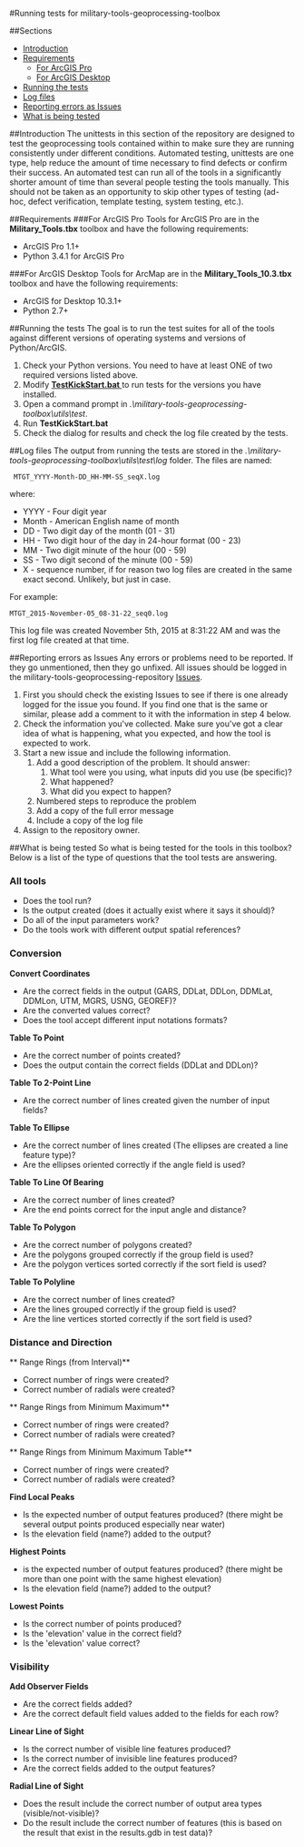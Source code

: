 #Running tests for military-tools-geoprocessing-toolbox

##Sections
* [Introduction](#introduction)
* [Requirements](#requirements)
	* [For ArcGIS Pro](#for-arcgis-pro)
	* [For ArcGIS Desktop](#for-arcgis-desktop)
* [Running the tests](#running-the-tests)
* [Log files](#log-files)
* [Reporting errors as Issues](#reporting-errors-as-issues)
* [What is being tested](#what-is-being-tested)

##Introduction
The unittests in this section of the repository are designed to test the geoprocessing tools contained within to make sure they are running consistently under different conditions. Automated testing, unittests are one type, help reduce the amount of time necessary to find defects or confirm their success. An automated test can run all of the tools in a significantly shorter amount of time than several people testing the tools manually. This should not be taken as an opportunity to skip other types of testing (ad-hoc, defect verification, template testing, system testing, etc.).

##Requirements
###For ArcGIS Pro
Tools for ArcGIS Pro are in the **Military_Tools.tbx** toolbox and have the following requirements:
* ArcGIS Pro 1.1+
* Python 3.4.1 for ArcGIS Pro

###For ArcGIS Desktop
Tools for ArcMap are in the **Military_Tools_10.3.tbx** toolbox and have the following requirements:
* ArcGIS for Desktop 10.3.1+
* Python 2.7+

##Running the tests
The goal is to run the test suites for all of the tools against different versions of operating systems and versions of Python/ArcGIS.

1. Check your Python versions. You need to have at least ONE of two required versions listed above.
2. Modify [**TestKickStart.bat** ](./TestKickStart.bat)to run tests for the versions you have installed.
3. Open a command prompt in *.\military-tools-geoprocessing-toolbox\utils\test*.
4. Run **TestKickStart.bat**
5. Check the dialog for results and check the log file created by the tests.

##Log files
The output from running the tests are stored in the *.\military-tools-geoprocessing-toolbox\utils\test\log* folder. The files are named:

     MTGT_YYYY-Month-DD_HH-MM-SS_seqX.log

where:

* YYYY - Four digit year
* Month - American English name of month
* DD - Two digit day of the month (01 - 31)
* HH - Two digit hour of the day in 24-hour format (00 - 23)
* MM - Two digit minute of the hour (00 - 59)
* SS - Two digit second of the minute (00 - 59)
* X - sequence number, if for reason two log files are created in the same exact second. Unlikely, but just in case.

For example:

    MTGT_2015-November-05_08-31-22_seq0.log

This log file was created November 5th, 2015 at 8:31:22 AM and was the first log file created at that time.

##Reporting errors as Issues
Any errors or problems need to be reported. If they go unmentioned, then they go unfixed. All issues should be logged in the military-tools-geoprocessing-repository [Issues](https://github.com/Esri/military-tools-geoprocessing-toolbox/issues).

1. First you should check the existing Issues to see if there is one already logged for the issue you found. If you find one that is the same or similar, please add a comment to it with the information in step 4 below.
2. Check the information you've collected. Make sure you've got a clear idea of what is happening, what you expected, and how the tool is expected to work.
3. Start a new issue and include the following information.
	1. Add a good description of the problem. It should answer:
		1. What tool were you using, what inputs did you use (be specific)?
		2. What happened?
		3. What did you expect to happen?
	2. Numbered steps to reproduce the problem
	3. Add a copy of the full error message
	4. Include a copy of the log file
5. Assign to the repository owner.


##What is being tested
So what is being tested for the tools in this toolbox? Below is a list of the type of questions
that the tool tests are answering.

### All tools
* Does the tool run?
* Is the output created (does it actually exist where it says it should)?
* Do all of the input parameters work?
* Do the tools work with different output spatial references?

### Conversion
**Convert Coordinates**
* Are the correct fields in the output (GARS, DDLat, DDLon, DDMLat, DDMLon, UTM, MGRS, USNG, GEOREF)?
* Are the converted values correct?
* Does the tool accept different input notations formats?

**Table To Point**
* Are the correct number of points created?
* Does the output contain the correct fields (DDLat and DDLon)?

**Table To 2-Point Line**
* Are the correct number of lines created given the number of input fields?
 
**Table To Ellipse**
* Are the correct number of lines created (The ellipses are created a line feature type)?
* Are the ellipses oriented correctly if the angle field is used?

**Table To Line Of Bearing**
* Are the correct number of lines created?
* Are the end points correct for the input angle and distance?

**Table To Polygon**
* Are the correct number of polygons created?
* Are the polygons grouped correctly if the group field is used?
* Are the polygon vertices sorted correctly if the sort field is used?

**Table To Polyline**
* Are the correct number of lines created?
* Are the lines grouped correctly if the group field is used?
* Are the line vertices storted correctly if the sort field is used?

### Distance and Direction

** Range Rings (from Interval)**
* Correct number of rings were created?
* Correct number of radials were created?

** Range Rings from Minimum Maximum**
* Correct number of rings were created?
* Correct number of radials were created?

** Range Rings from Minimum Maximum Table**
* Correct number of rings were created?
* Correct number of radials were created?


**Find Local Peaks**
* Is the expected number of output features produced? (there might be several output points produced especially near water)
* Is the elevation field (name?) added to the output?

**Highest Points**
* is the expected number of output features produced? (there might be more than one point with the same highest elevation)
* Is the elevation field (name?) added to the output?



**Lowest Points**
* Is the correct number of points produced?
* Is the 'elevation' value in the correct field?
* Is the 'elevation' value correct?


### Visibility
**Add Observer Fields**
* Are the correct fields added?
* Are the correct default field values added to the fields for each row?

**Linear Line of Sight**
* Is the correct number of visible line features produced?
* Is the correct number of invisible line features produced? 
* Are the correct fields added to the output features?

**Radial Line of Sight**
* Does the result include the correct number of output area types (visible/not-visible)?
* Do the result include the correct number of features
(this is based on the result that exist in the results.gdb in test data)?

